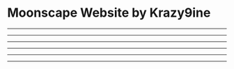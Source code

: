 # Moonscape Website by Krazy9ine
---  ---    --------     -----------     -----------  
--- ---     ---   --     ----------      ---     ---
------      --------          ---        -----------
------      -------         ---                  --- 
--- ---     --- ----      ----------             ---
---  ---    ---   ---   ------------             ---
